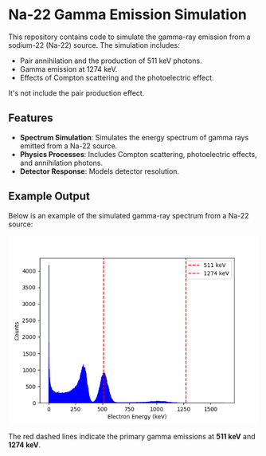 # Na-22 Gamma Emission Simulation

This repository contains code to simulate the gamma-ray emission from a sodium-22 (Na-22) source. The simulation includes:

- Pair annihilation and the production of 511 keV photons.
- Gamma emission at 1274 keV.
- Effects of Compton scattering and the photoelectric effect.

It's not include the pair production effect.

## Features

- **Spectrum Simulation**: Simulates the energy spectrum of gamma rays emitted from a Na-22 source.
- **Physics Processes**: Includes Compton scattering, photoelectric effects, and annihilation photons. 
- **Detector Response**: Models detector resolution. 


## Example Output

Below is an example of the simulated gamma-ray spectrum from a Na-22 source:

![Simulated Gamma Spectrum](simulazione_realistica.png)

The red dashed lines indicate the primary gamma emissions at **511 keV** and **1274 keV**.


